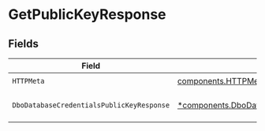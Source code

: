 # GetPublicKeyResponse


## Fields

| Field                                                                                                                     | Type                                                                                                                      | Required                                                                                                                  | Description                                                                                                               |
| ------------------------------------------------------------------------------------------------------------------------- | ------------------------------------------------------------------------------------------------------------------------- | ------------------------------------------------------------------------------------------------------------------------- | ------------------------------------------------------------------------------------------------------------------------- |
| `HTTPMeta`                                                                                                                | [components.HTTPMetadata](../../models/components/httpmetadata.md)                                                        | :heavy_check_mark:                                                                                                        | N/A                                                                                                                       |
| `DboDatabaseCredentialsPublicKeyResponse`                                                                                 | [*components.DboDatabaseCredentialsPublicKeyResponse](../../models/components/dbodatabasecredentialspublickeyresponse.md) | :heavy_minus_sign:                                                                                                        | The request has succeeded.                                                                                                |